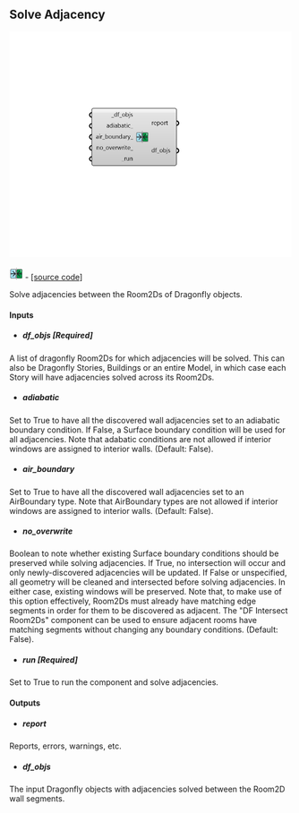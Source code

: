 ## Solve Adjacency

![](../../images/components/Solve_Adjacency.png)

![](../../images/icons/Solve_Adjacency.png) - [[source code]](https://github.com/ladybug-tools/dragonfly-grasshopper/blob/master/dragonfly_grasshopper/src//DF%20Solve%20Adjacency.py)


Solve adjacencies between the Room2Ds of Dragonfly objects. 



#### Inputs
* ##### df_objs [Required]
A list of dragonfly Room2Ds for which adjacencies will be solved. This can also be Dragonfly Stories, Buildings or an entire Model, in which case each Story will have adjacencies solved across its Room2Ds. 
* ##### adiabatic 
Set to True to have all the discovered wall adjacencies set to an adiabatic boundary condition. If False, a Surface boundary condition will be used for all adjacencies. Note that adabatic conditions are not allowed if interior windows are assigned to interior walls. (Default: False). 
* ##### air_boundary 
Set to True to have all the discovered wall adjacencies set to an AirBoundary type. Note that AirBoundary types are not allowed if interior windows are assigned to interior walls. (Default: False). 
* ##### no_overwrite 
Boolean to note whether existing Surface boundary conditions should be preserved while solving adjacencies. If True, no intersection will occur and only newly-discovered adjacencies will be updated. If False or unspecified, all geometry will be cleaned and intersected before solving adjacencies. In either case, existing windows will be preserved. 
Note that, to make use of this option effectively, Room2Ds must already have matching edge segments in order for them to be discovered as adjacent. The "DF Intersect Room2Ds" component can be used to ensure adjacent rooms have matching segments without changing any boundary conditions. (Default: False). 
* ##### run [Required]
Set to True to run the component and solve adjacencies. 

#### Outputs
* ##### report
Reports, errors, warnings, etc. 
* ##### df_objs
The input Dragonfly objects with adjacencies solved between the Room2D wall segments. 
